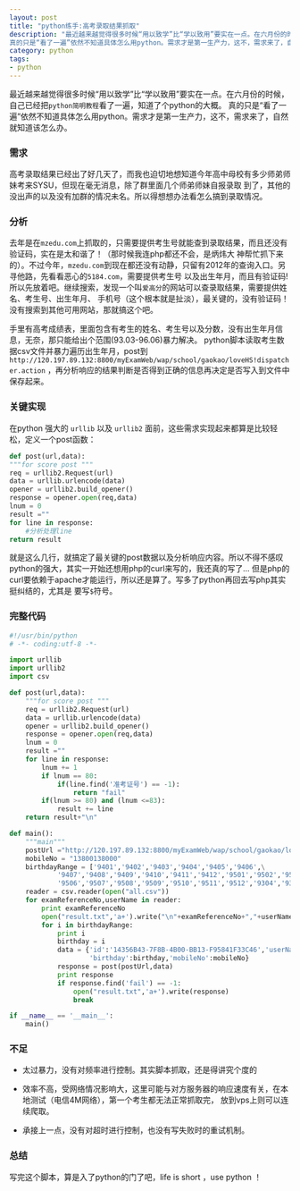 ```yaml
---
layout: post
title: "python练手:高考录取结果抓取"
description: "最近越来越觉得很多时候“用以致学”比“学以致用”要实在一点。在六月份的时候，自己已经把`python简明教程`看了一遍，知道了个python的大概。
真的只是“看了一遍”依然不知道具体怎么用python。需求才是第一生产力，这不，需求来了，自然就知道该怎么办。 "
category: python
tags: 
- python 
---
```


最近越来越觉得很多时候“用以致学”比“学以致用”要实在一点。在六月份的时候，自己已经把`python简明教程`看了一遍，知道了个python的大概。
真的只是“看了一遍”依然不知道具体怎么用python。需求才是第一生产力，这不，需求来了，自然就知道该怎么办。

### 需求
高考录取结果已经出了好几天了，而我也迫切地想知道今年高中母校有多少师弟师妹考来SYSU，但现在毫无消息，除了群里面几个师弟师妹自报录取
到了，其他的没出声的以及没有加群的情况未名。所以得想想办法看怎么搞到录取情况。

### 分析
去年是在`mzedu.com`上抓取的，只需要提供考生号就能查到录取结果，而且还没有验证码，实在是太和谐了！（那时候我连php都还不会，是炳炜大
神帮忙抓下来的）。不过今年，`mzedu.com`到现在都还没有动静，只留有2012年的查询入口。另寻他路，先看看恶心的`5184.com`，需要提供考生号
以及出生年月，而且有验证码! 所以先放着吧。继续搜索，发现一个叫`爱高分`的网站可以查录取结果，需要提供姓名、考生号、出生年月、
手机号（这个根本就是扯淡），最关键的，没有验证码！没有搜索到其他可用网站，那就搞这个吧。

手里有高考成绩表，里面包含有考生的姓名、考生号以及分数，没有出生年月信息，无奈，那只能给出个范围(93.03-96.06)暴力解决。
python脚本读取考生数据csv文件并暴力遍历出生年月，post到`http://120.197.89.132:8800/myExamWeb/wap/school/gaokao/loveHS!dispatcher.action`
，再分析响应的结果判断是否得到正确的信息再决定是否写入到文件中保存起来。

### 关键实现
在python 强大的 `urllib` 以及 `urllib2` 面前，这些需求实现起来都算是比较轻松，定义一个post函数：

```python
def post(url,data):
"""for score post """
req = urllib2.Request(url)
data = urllib.urlencode(data)
opener = urllib2.build_opener()
response = opener.open(req,data)
lnum = 0
result =""
for line in response:
    #分析处理line
return result
```

就是这么几行，就搞定了最关键的post数据以及分析响应内容。所以不得不感叹python的强大，其实一开始还想用php的curl来写的，我还真的写了...
但是php的curl要依赖于apache才能运行，所以还是算了。写多了python再回去写php其实挺纠结的，尤其是
要写`$`符号。

### 完整代码
```python
#!/usr/bin/python
# -*- coding:utf-8 -*-

import urllib
import urllib2
import csv

def post(url,data):
    """for score post """
    req = urllib2.Request(url)
    data = urllib.urlencode(data)
    opener = urllib2.build_opener()
    response = opener.open(req,data)
    lnum = 0
    result =""
    for line in response:
        lnum += 1
        if lnum == 80:
            if(line.find('准考证号') == -1):
                return "fail"
        if(lnum >= 80) and (lnum <=83):
            result += line
    return result+"\n"

def main():
    """main"""
    postUrl ="http://120.197.89.132:8800/myExamWeb/wap/school/gaokao/loveHS!dispatcher.action"
    mobileNo = "13800138000"
    birthdayRange = ['9401','9402','9403','9404','9405','9406',\
            '9407','9408','9409','9410','9411','9412','9501','9502','9503','9504','9505',\
            '9506','9507','9508','9509','9510','9511','9512','9304','9305','9306','9307','9308','9309','9310','9311','9312','9601','9602','9603','9604','9605','9606','9303','9302','9301'] 
    reader = csv.reader(open("all.csv"))
    for examReferenceNo,userName in reader:
        print examReferenceNo
        open("result.txt",'a+').write("\n"+examReferenceNo+","+userName+"\n")
        for i in birthdayRange:
            print i
            birthday = i
            data = {'id':'14356B43-7F8B-4B00-BB13-F95841F33C46','userName':userName,'examReferenceNo':examReferenceNo,\
                    'birthday':birthday,'mobileNo':mobileNo}
            response = post(postUrl,data)
            print response
            if response.find('fail') == -1:
                open("result.txt",'a+').write(response)
                break

if __name__ == '__main__':
    main()
```
### 不足

 * 太过暴力，没有对频率进行控制。其实脚本抓取，还是得讲究个度的

 * 效率不高，受网络情况影响大，这里可能与对方服务器的响应速度有关，在本地测试（电信4M网络），第一个考生都无法正常抓取完， 放到vps上则可以连续爬取。

 * 承接上一点，没有对超时进行控制，也没有写失败时的重试机制。

### 总结
写完这个脚本，算是入了python的门了吧，life is short ，use python ！
